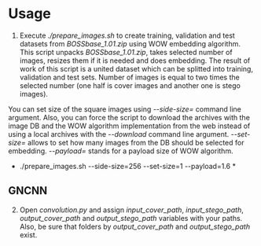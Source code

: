 # Usage

1. Execute *./prepare_images.sh* to create training, validation and test datasets from *BOSSbase_1.01.zip* using WOW embedding algorithm. This script unpacks *BOSSbase_1.01.zip*, takes selected number of images, resizes them if it is needed and does embedding. The result of work of this script is a united dataset which can be splitted into training, validation and test sets. Number of images is equal to two times the selected number (one half is cover images and another one is stego images).

You can set size of the square images using *--side-size=<desired size by one side>* command line argument. Also, you can force the script to download the archives with the image DB and the WOW algorithm implementation from the web instead of using a local archives with the *--download* command line argument. *--set-size=<images thousands number>* allows to set how many images from the DB should be selected for embedding. *--payload=<payload value>* stands for a payload size of WOW algorithm.
 
 * ./prepare_images.sh --side-size=256 --set-size=1 --payload=1.6 *

## GNCNN
2. Open *convolution.py* and assign *input_cover_path*, *input_stego_path*, *output_cover_path* and *output_stego_path* variables with your paths. Also, be sure that folders by *output_cover_path* and *output_stego_path* exist.
